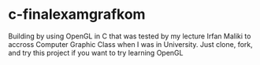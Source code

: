 c-finalexamgrafkom
==================
Building by using OpenGL in C that was tested by my lecture Irfan Maliki to accross Computer Graphic Class when I was in University. 
Just clone, fork, and try this project if you want to try learning OpenGL
